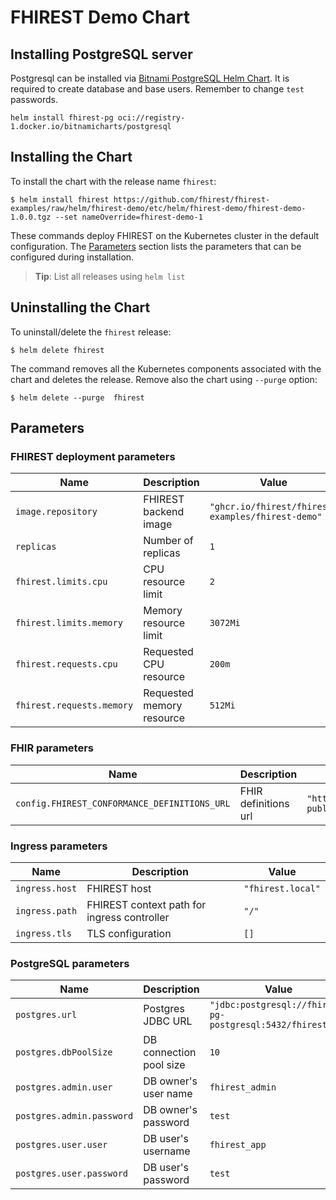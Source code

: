 # FHIREST Demo Chart

## Installing PostgreSQL server

Postgresql can be installed via [Bitnami PostgreSQL Helm Chart](https://github.com/bitnami/charts/tree/master/bitnami/postgresql). It is required to create
database and base users. Remember to change `test` passwords.

```shell
helm install fhirest-pg oci://registry-1.docker.io/bitnamicharts/postgresql
```

## Installing the Chart

To install the chart with the release name `fhirest`:

```console
$ helm install fhirest https://github.com/fhirest/fhirest-examples/raw/helm/fhirest-demo/etc/helm/fhirest-demo/fhirest-demo-1.0.0.tgz --set nameOverride=fhirest-demo-1
```

These commands deploy FHIREST on the Kubernetes cluster in the default configuration. The [Parameters](#parameters) section lists the parameters that can be
configured during installation.

> **Tip**: List all releases using `helm list`

## Uninstalling the Chart

To uninstall/delete the `fhirest` release:

```console
$ helm delete fhirest
```

The command removes all the Kubernetes components associated with the chart and deletes the release. Remove also the chart using `--purge` option:

```console
$ helm delete --purge  fhirest
```

## Parameters

### FHIREST deployment parameters

| Name                      | Description               | Value                                             |
|---------------------------|---------------------------|---------------------------------------------------|
| `image.repository`        | FHIREST backend image     | `"ghcr.io/fhirest/fhirest-examples/fhirest-demo"` |
| `replicas`                | Number of replicas        | `1`                                               |
| `fhirest.limits.cpu`      | CPU resource limit        | `2`                                               |
| `fhirest.limits.memory`   | Memory resource limit     | `3072Mi`                                          |
| `fhirest.requests.cpu`    | Requested CPU resource    | `200m`                                            |
| `fhirest.requests.memory` | Requested memory resource | `512Mi`                                           |

### FHIR parameters

| Name                                         | Description          | Value                                                                     |
|----------------------------------------------|----------------------|---------------------------------------------------------------------------|
| `config.FHIREST_CONFORMANCE_DEFINITIONS_URL` | FHIR definitions url | `"https://kexus.kodality.com/repository/store-public/kefhir/defs-r5.zip"` |

### Ingress parameters

| Name           | Description                                 | Value             |
|----------------|---------------------------------------------|-------------------|
| `ingress.host` | FHIREST host                                | `"fhirest.local"` |
| `ingress.path` | FHIREST context path for ingress controller | `"/"`             |
| `ingress.tls`  | TLS configuration                           | `[]`              |

### PostgreSQL parameters

| Name                      | Description             | Value                                                      |
---------------------------|-------------------------|------------------------------------------------------------|
| `postgres.url`            | Postgres JDBC URL       | `"jdbc:postgresql://fhirest-pg-postgresql:5432/fhirestdb"` |
| `postgres.dbPoolSize`     | DB connection pool size | `10`                                                       |
| `postgres.admin.user`     | DB owner's user  name   | `fhirest_admin`                                            |
| `postgres.admin.password` | DB owner's password     | `test`                                                     |
| `postgres.user.user`      | DB user's username      | `fhirest_app`                                              |
| `postgres.user.password`  | DB user's password      | `test`                                                     |
